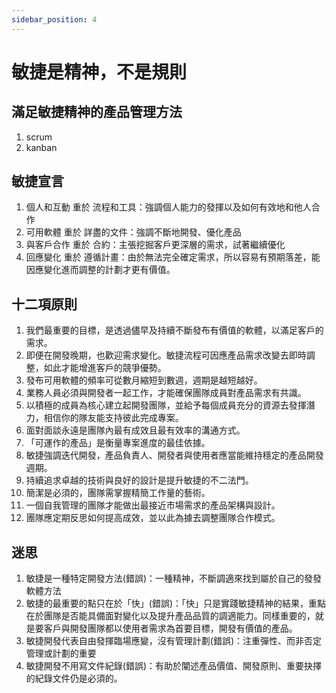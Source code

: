 ```yaml
---
sidebar_position: 4
--- 
```


# 敏捷是精神，不是規則 

## 滿足敏捷精神的產品管理方法
1. scrum
2. kanban

## 敏捷宣言
1. 個人和互動 重於 流程和工具：強調個人能力的發揮以及如何有效地和他人合作
2. 可用軟體 重於 詳盡的文件：強調不斷地開發、優化產品
3. 與客戶合作 重於 合約：主張挖掘客戶更深層的需求，試著繼續優化
4. 回應變化 重於 遵循計畫：由於無法完全確定需求，所以容易有預期落差，能因應變化進而調整的計劃才更有價值。

## 十二項原則

1. 我們最重要的目標，是透過儘早及持續不斷發布有價值的軟體，以滿足客戶的需求。
2. 即便在開發晚期，也歡迎需求變化。敏捷流程可因應產品需求改變去即時調整，如此才能增進客戶的競爭優勢。
3. 發布可用軟體的頻率可從數月縮短到數週，週期是越短越好。
4. 業務人員必須與開發者一起工作，才能確保團隊成員對產品需求有共識。
5. 以積極的成員為核心建立起開發團隊，並給予每個成員充分的資源去發揮潛力，相信你的隊友能支持彼此完成專案。
6. 面對面談永遠是團隊內最有成效且最有效率的溝通方式。
7. 「可運作的產品」是衡量專案進度的最佳依據。
8. 敏捷強調迭代開發，產品負責人、開發者與使用者應當能維持穩定的產品開發週期。
9. 持續追求卓越的技術與良好的設計是提升敏捷的不二法門。
10. 簡潔是必須的，團隊需掌握精簡工作量的藝術。
11. 一個自我管理的團隊才能做出最接近市場需求的產品架構與設計。
12. 團隊應定期反思如何提高成效，並以此為據去調整團隊合作模式。

## 迷思
1. 敏捷是一種特定開發方法(錯誤)：一種精神，不斷調適來找到屬於自己的發發軟體方法
2. 敏捷的最重要的點只在於「快」(錯誤)：「快」只是實踐敏捷精神的結果，重點在於團隊是否能具備面對變化以及提升產品品質的調適能力。同樣重要的，就是要客戶與開發團隊都以使用者需求為首要目標，開發有價值的產品。
3. 敏捷開發代表自由發揮臨場應變，沒有管理計劃(錯誤)：注重彈性、而非否定管理或計劃的重要
4. 敏捷開發不用寫文件紀錄(錯誤)：有助於闡述產品價值、開發原則、重要抉擇的紀錄文件仍是必須的。